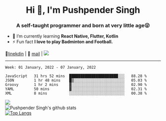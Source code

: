 <h1 align="center">Hi 👋, I'm Pushpender Singh</h1>
<h3 align="center">A self-taught programmer and born at very little age😜</h3>

- 🌱 I’m currently learning **React Native, Flutter, Kotlin**
- ⚡ Fun fact **I love to play Badminton and Football.**

👔[linekdin](https://www.linkedin.com/in/pushpender-singh-240061202/) | 📧 [mail](mailto:pushpendersingh@p2devs.com) | ![](https://komarev.com/ghpvc/?username=pushpender-singh-ap&color=blue)


---

<!--START_SECTION:waka-->
```text
Week: 01 January, 2022 - 07 January, 2022

JavaScript   31 hrs 52 mins  ██████████████████████░░░   88.28 % 
JSON         1 hr 48 mins    █▒░░░░░░░░░░░░░░░░░░░░░░░   05.03 % 
Groovy       1 hr 2 mins     ▓░░░░░░░░░░░░░░░░░░░░░░░░   02.90 % 
YAML         50 mins         ▓░░░░░░░░░░░░░░░░░░░░░░░░   02.31 % 
XML          8 mins          ░░░░░░░░░░░░░░░░░░░░░░░░░   00.38 % 
```
<!--END_SECTION:waka-->

<img align="left" src="https://github-readme-streak-stats.herokuapp.com/?user=pushpender-singh-ap&theme=dark" /></br>
![Pushpender Singh's github stats](https://github-readme-stats.vercel.app/api?username=pushpender-singh-ap&show_icons=true&theme=radical&count_private=true)</br>
[![Top Langs](https://github-readme-stats.vercel.app/api/top-langs/?username=pushpender-singh-ap&theme=radical)](https://github.com/pushpender-singh-ap/github-readme-stats)
